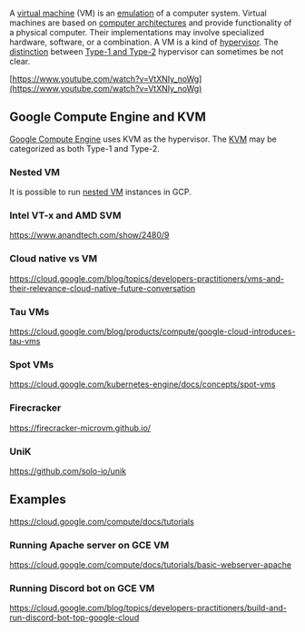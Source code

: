 A [virtual machine](https://en.wikipedia.org/wiki/Virtual_machine) (VM) is an [emulation](https://en.wikipedia.org/wiki/Emulator) of a computer system. Virtual machines are based on [computer architectures](https://en.wikipedia.org/wiki/Computer_architectures) and provide functionality of a physical computer. Their implementations may involve specialized hardware, software, or a combination. A VM is a kind of [hypervisor](hypervisor). The [distinction](https://en.wikipedia.org/wiki/Hypervisor#Classification) between [Type-1 and Type-2](https://medium.com/teamresellerclub/type-1-and-type-2-hypervisors-what-makes-them-different-6a1755d6ae2c) hypervisor can sometimes be not clear. 
 
[https://www.youtube.com/watch?v=VtXNIy_noWg](https://www.youtube.com/watch?v=VtXNIy_noWg)


## Google Compute Engine and KVM

[Google Compute Engine](Compute) uses KVM as the hypervisor.
The [KVM](https://en.wikipedia.org/wiki/Kernel-based_Virtual_Machine) may be categorized as both Type-1 and Type-2.



### Nested VM

It is possible to run [nested VM](https://cloud.google.com/compute/docs/instances/enable-nested-virtualization-vm-instances) instances in GCP.



### Intel VT-x and AMD SVM


https://www.anandtech.com/show/2480/9

### Cloud native vs VM

https://cloud.google.com/blog/topics/developers-practitioners/vms-and-their-relevance-cloud-native-future-conversation

### Tau VMs

https://cloud.google.com/blog/products/compute/google-cloud-introduces-tau-vms

### Spot VMs

https://cloud.google.com/kubernetes-engine/docs/concepts/spot-vms

### Firecracker

https://firecracker-microvm.github.io/

### UniK

https://github.com/solo-io/unik

## Examples


https://cloud.google.com/compute/docs/tutorials

### Running Apache server on GCE VM

https://cloud.google.com/compute/docs/tutorials/basic-webserver-apache

### Running Discord bot on GCE VM

https://cloud.google.com/blog/topics/developers-practitioners/build-and-run-discord-bot-top-google-cloud
